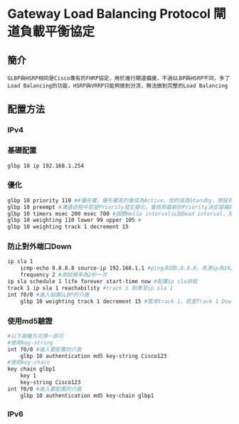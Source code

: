 # Gateway Load Balancing Protocol 閘道負載平衡協定 #

## 簡介 ##

    GLBP與HSRP相同是Cisco專有的FHRP協定，用於進行閘道備援，不過GLBP與HSRP不同，多了Load Balancing的功能，HSRP與VRRP只能夠做到分流，無法做到完整的Load Balancing

## 配置方法 ##

### IPv4 ###

### 基礎配置 ###

```bash
glbp 10 ip 192.168.1.254
```
### 優化 ###

```bash
glbp 10 priority 110 ##優先權，優先權高的會成為Active，低的成為Standby，預設為100
glbp 10 preempt #溝通過程中若是Priority發生變化，會依照最新的Priority決定設備將扮演Active or Standby 
glbp 10 timers msec 200 msec 700 #調整Hello interval以及Dead interval，預設Hello interval為3秒，Dead interval為10秒
glbp 10 weighting 110 lower 99 upper 105 #
glbp 10 weighting track 1 decrement 15
```

### 防止對外端口Down ### 

```bash
ip sla 1
    icmp-echo 8.8.8.8 source-ip 192.168.1.1 #ping測試8.8.8.8，來源ip為192.168.1.1
    frequency 2 #測試頻率為2秒一次
ip sla schedule 1 life forever start-time now #配置ip sla排程
track 1 ip sla 1 reachability #track 1 對應至ip sla 1
int f0/0 #進入設置GLBP的介面
    glbp 10 weighting track 1 decrement 15 #套用track 1，若是Track 1 Down則Priority減15 ，追蹤對外介面，當介面出現問題時會自動將Priority降低，使其他正常的設備扮演Active
```

### 使用md5驗證 ###

```bash
#以下兩種方式擇一即可
#使用key-string
int f0/0 #進入要配置的介面
    glbp 10 authentication md5 key-string Cisco123
#使用key-chain
key chain glbp1
    key 1
    key-string Cisco123
int f0/0 #進入要配置的介面
    glbp 10 authentication md5 key-chain glbp1
```

### IPv6 ###

```bash

```
